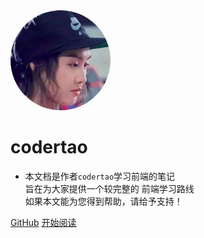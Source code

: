 <img width="160px" style="border-radius: 50%" bor src="style/sandy.jpg">

# **codertao**

- 本文档是作者`codertao`学习前端的笔记<br>旨在为大家提供一个较完整的 前端学习路线<br>如果本文能为您得到帮助，请给予支持！

[GitHub](https://github.com/likesandy)
[开始阅读](/zh-cn/)
